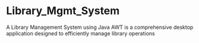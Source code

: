 # Library_Mgmt_System
A Library Management System using Java AWT is a comprehensive desktop application designed to efficiently manage library operations
